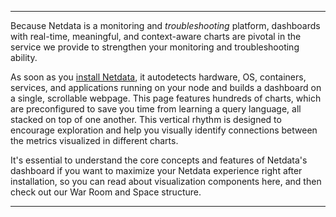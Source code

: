 <!--
title: "Overview"
sidebar_label: "Overview"
custom_edit_url: "https://github.com/netdata/learn/blob/master/docs/concepts/visualizations/overview.md"
sidebar_position: "1"
learn_status: "Published"
learn_topic_type: "Concepts"
learn_rel_path: "Concepts/Visualizations"
learn_docs_purpose: "Introductions to visualizations and what we will cover to this sections"
-->


**********************************************************************


Because Netdata is a monitoring and _troubleshooting_ platform, dashboards with real-time, meaningful, and context-aware
charts are pivotal in the service we provide to strengthen your monitoring and troubleshooting ability.

As soon as you [install Netdata](/docs/get-started.mdx), it autodetects hardware, OS, containers, services, and
applications running on your node and builds a dashboard on a single, scrollable webpage. This page features hundreds of
charts, which are preconfigured to save you time from learning a query language, all stacked on top of one another. This
vertical rhythm is designed to encourage exploration and help you visually identify connections between the metrics
visualized in different charts.

It's essential to understand the core concepts and features of Netdata's dashboard if you want to maximize your Netdata
experience right after installation, so you can read about visualization components here, and then check out our War
Room and Space structure.


*******************************************************************************
